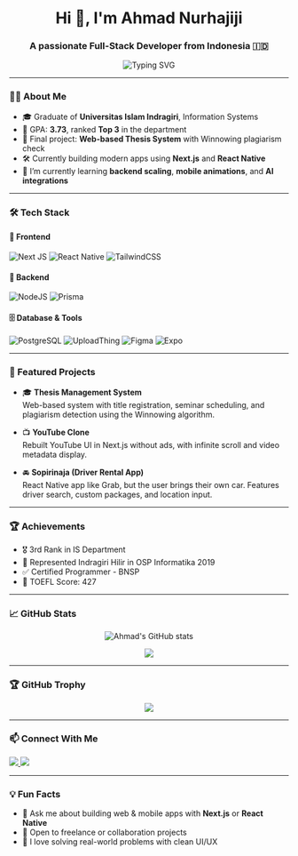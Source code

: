 <h1 align="center">Hi 👋, I'm Ahmad Nurhajiji</h1>
<h3 align="center">A passionate Full-Stack Developer from Indonesia 🇮🇩</h3>

<p align="center">
  <img src="https://readme-typing-svg.herokuapp.com?font=Fira+Code&duration=3000&pause=1000&color=3B82F6&center=true&vCenter=true&width=435&lines=Final+Project+Information+System;React+Native+%7C+Next.js+Developer;Open+to+Collaboration+%F0%9F%9A%80" alt="Typing SVG" />
</p>

---

### 🧑‍💻 About Me

- 🎓 Graduate of **Universitas Islam Indragiri**, Information Systems  
- 🥉 GPA: **3.73**, ranked **Top 3** in the department  
- 📄 Final project: **Web-based Thesis System** with Winnowing plagiarism check  
- 🛠️ Currently building modern apps using **Next.js** and **React Native**  
- 🌱 I’m currently learning **backend scaling**, **mobile animations**, and **AI integrations**

---

### 🛠️ Tech Stack

#### 🚀 Frontend
![Next JS](https://img.shields.io/badge/Next-black?style=for-the-badge&logo=next.js&logoColor=white)
![React Native](https://img.shields.io/badge/React_Native-20232A?style=for-the-badge&logo=react&logoColor=61DAFB)
![TailwindCSS](https://img.shields.io/badge/TailwindCSS-0EA5E9?style=for-the-badge&logo=tailwindcss&logoColor=white)

#### 🧠 Backend
![NodeJS](https://img.shields.io/badge/Node.js-339933?style=for-the-badge&logo=nodedotjs&logoColor=white)
![Prisma](https://img.shields.io/badge/Prisma-2D3748?style=for-the-badge&logo=prisma&logoColor=white)

#### 🗄️ Database & Tools
![PostgreSQL](https://img.shields.io/badge/PostgreSQL-4169E1?style=for-the-badge&logo=postgresql&logoColor=white)
![UploadThing](https://img.shields.io/badge/UploadThing-FF9900?style=for-the-badge)
![Figma](https://img.shields.io/badge/Figma-F24E1E?style=for-the-badge&logo=figma&logoColor=white)
![Expo](https://img.shields.io/badge/Expo-000020?style=for-the-badge&logo=expo&logoColor=white)

---

### 📌 Featured Projects

- 🎓 **Thesis Management System**  
  Web-based system with title registration, seminar scheduling, and plagiarism detection using the Winnowing algorithm.

- 📺 **YouTube Clone**  
  Rebuilt YouTube UI in Next.js without ads, with infinite scroll and video metadata display.

- 🚘 **Sopirinaja (Driver Rental App)**  
  React Native app like Grab, but the user brings their own car. Features driver search, custom packages, and location input.

---

### 🏆 Achievements

- 🎖️ 3rd Rank in IS Department  
- 🧠 Represented Indragiri Hilir in OSP Informatika 2019  
- ✅ Certified Programmer - BNSP  
- 📜 TOEFL Score: 427

---

### 📈 GitHub Stats

<p align="center">
  <img src="https://github-readme-stats.vercel.app/api?username=yourusername&show_icons=true&theme=tokyonight&hide_border=true" alt="Ahmad's GitHub stats" />
</p>

<p align="center">
  <img src="https://github-readme-stats.vercel.app/api/top-langs/?username=yourusername&layout=compact&theme=tokyonight&hide_border=true" />
</p>

---

### 🏆 GitHub Trophy

<p align="center">
  <img src="https://github-profile-trophy.vercel.app/?username=yourusername&theme=gruvbox&no-frame=true&row=1&column=6" />
</p>

---

### 📫 Connect With Me

<p>
  <a href="mailto:youremail@gmail.com">
    <img src="https://img.shields.io/badge/Email-D14836?style=for-the-badge&logo=gmail&logoColor=white" />
  </a>
  <a href="https://linkedin.com/in/yourlinkedin">
    <img src="https://img.shields.io/badge/LinkedIn-blue?style=for-the-badge&logo=linkedin&logoColor=white" />
  </a>
</p>

---

### 💡 Fun Facts

- 💬 Ask me about building web & mobile apps with **Next.js** or **React Native**
- 🤝 Open to freelance or collaboration projects
- 🧩 I love solving real-world problems with clean UI/UX
